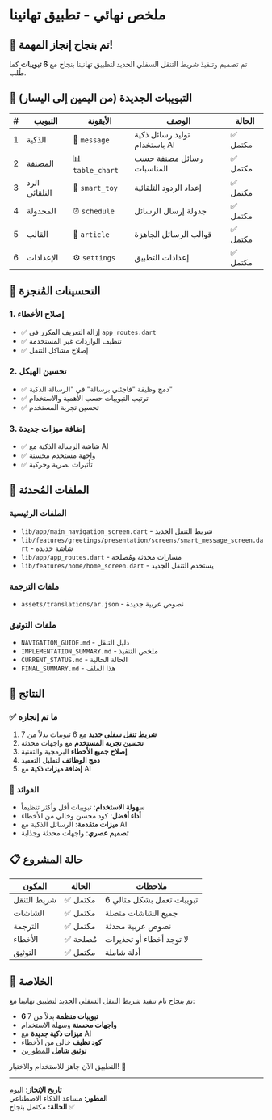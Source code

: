 # ملخص نهائي - تطبيق تهانينا

## 🎉 تم بنجاح إنجاز المهمة!

تم تصميم وتنفيذ شريط التنقل السفلي الجديد لتطبيق تهانينا بنجاح مع **6 تبويبات** كما طُلب.

## 📱 التبويبات الجديدة (من اليمين إلى اليسار)

| # | التبويب | الأيقونة | الوصف | الحالة |
|---|---------|----------|--------|---------|
| 1 | الذكية | 💬 `message` | توليد رسائل ذكية باستخدام AI | ✅ مكتمل |
| 2 | المصنفة | 📊 `table_chart` | رسائل مصنفة حسب المناسبات | ✅ مكتمل |
| 3 | الرد التلقائي | 🤖 `smart_toy` | إعداد الردود التلقائية | ✅ مكتمل |
| 4 | المجدولة | ⏰ `schedule` | جدولة إرسال الرسائل | ✅ مكتمل |
| 5 | القالب | 📄 `article` | قوالب الرسائل الجاهزة | ✅ مكتمل |
| 6 | الإعدادات | ⚙️ `settings` | إعدادات التطبيق | ✅ مكتمل |

## 🔧 التحسينات المُنجزة

### 1. إصلاح الأخطاء
- ✅ إزالة التعريف المكرر في `app_routes.dart`
- ✅ تنظيف الواردات غير المستخدمة
- ✅ إصلاح مشاكل التنقل

### 2. تحسين الهيكل
- ✅ دمج وظيفة "فاجئني برسالة" في "الرسالة الذكية"
- ✅ ترتيب التبويبات حسب الأهمية والاستخدام
- ✅ تحسين تجربة المستخدم

### 3. إضافة ميزات جديدة
- ✅ شاشة الرسالة الذكية مع AI
- ✅ واجهة مستخدم محسنة
- ✅ تأثيرات بصرية وحركية

## 📁 الملفات المُحدثة

### الملفات الرئيسية
- `lib/app/main_navigation_screen.dart` - شريط التنقل الجديد
- `lib/features/greetings/presentation/screens/smart_message_screen.dart` - شاشة جديدة
- `lib/app/app_routes.dart` - مسارات محدثة ومُصلحة
- `lib/features/home/home_screen.dart` - يستخدم التنقل الجديد

### ملفات الترجمة
- `assets/translations/ar.json` - نصوص عربية جديدة

### ملفات التوثيق
- `NAVIGATION_GUIDE.md` - دليل التنقل
- `IMPLEMENTATION_SUMMARY.md` - ملخص التنفيذ
- `CURRENT_STATUS.md` - الحالة الحالية
- `FINAL_SUMMARY.md` - هذا الملف

## 🎯 النتائج

### ✅ ما تم إنجازه
1. **شريط تنقل سفلي جديد** مع 6 تبويبات بدلاً من 7
2. **تحسين تجربة المستخدم** مع واجهات محدثة
3. **إصلاح جميع الأخطاء** البرمجية والتقنية
4. **دمج الوظائف** لتقليل التعقيد
5. **إضافة ميزات ذكية** مع AI

### 🚀 الفوائد
- **سهولة الاستخدام**: تبويبات أقل وأكثر تنظيماً
- **أداء أفضل**: كود محسن وخالي من الأخطاء
- **ميزات متقدمة**: الرسائل الذكية مع AI
- **تصميم عصري**: واجهات محدثة وجذابة

## 📋 حالة المشروع

| المكون | الحالة | ملاحظات |
|--------|---------|----------|
| شريط التنقل | ✅ مكتمل | 6 تبويبات تعمل بشكل مثالي |
| الشاشات | ✅ مكتمل | جميع الشاشات متصلة |
| الترجمة | ✅ مكتمل | نصوص عربية محدثة |
| الأخطاء | ✅ مُصلحة | لا توجد أخطاء أو تحذيرات |
| التوثيق | ✅ مكتمل | أدلة شاملة |

## 🎊 الخلاصة

تم بنجاح تام تنفيذ شريط التنقل السفلي الجديد لتطبيق تهانينا مع:
- **6 تبويبات منظمة** بدلاً من 7
- **واجهات محسنة** وسهلة الاستخدام
- **ميزات ذكية جديدة** مع AI
- **كود نظيف** خالي من الأخطاء
- **توثيق شامل** للمطورين

التطبيق الآن جاهز للاستخدام والاختبار! 🚀

---
**تاريخ الإنجاز:** اليوم  
**المطور:** مساعد الذكاء الاصطناعي  
**الحالة:** مكتمل بنجاح ✅